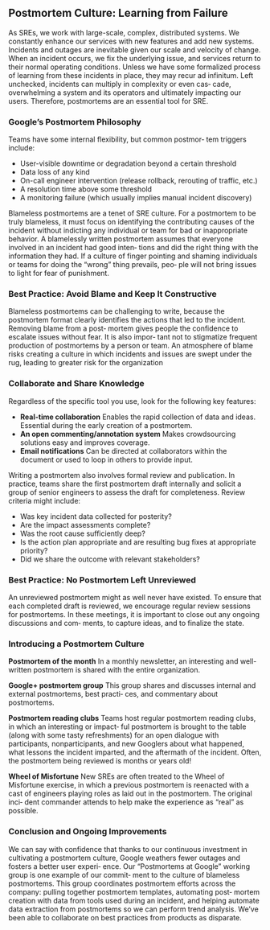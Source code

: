 ## Postmortem Culture: Learning from Failure

As SREs, we work with large-scale, complex, distributed systems. We constantly enhance our services with new features and add new systems. Incidents and outages are inevitable given our scale and velocity of change. When an incident occurs, we fix the underlying issue, and services return to their normal operating conditions. Unless we have some formalized process of learning from these incidents in place, they may recur ad infinitum. Left unchecked, incidents can multiply in complexity or even cas‐ cade, overwhelming a system and its operators and ultimately impacting our users. Therefore, postmortems are an essential tool for SRE.

### Google’s Postmortem Philosophy

Teams have some internal flexibility, but common postmor‐ tem triggers include:
- User-visible downtime or degradation beyond a certain threshold
- Data loss of any kind
- On-call engineer intervention (release rollback, rerouting of traffic, etc.)
- A resolution time above some threshold
- A monitoring failure (which usually implies manual incident discovery)


Blameless postmortems are a tenet of SRE culture. For a postmortem to be truly blameless, it must focus on identifying the contributing causes of the incident without indicting any individual or team for bad or inappropriate behavior. A blamelessly written postmortem assumes that everyone involved in an incident had good inten‐ tions and did the right thing with the information they had. If a culture of finger pointing and shaming individuals or teams for doing the “wrong” thing prevails, peo‐ ple will not bring issues to light for fear of punishment.


### Best Practice: Avoid Blame and Keep It Constructive

Blameless postmortems can be challenging to write, because the postmortem format clearly identifies the actions that led to the incident. Removing blame from a post‐ mortem gives people the confidence to escalate issues without fear. It is also impor‐ tant not to stigmatize frequent production of postmortems by a person or team. An atmosphere of blame risks creating a culture in which incidents and issues are swept under the rug, leading to greater risk for the organization 


### Collaborate and Share Knowledge

Regardless of the specific tool you use, look for the following key features:
- **Real-time collaboration**
Enables the rapid collection of data and ideas. Essential during the early creation of a postmortem.
- **An open commenting/annotation system**
Makes crowdsourcing solutions easy and improves coverage.
- **Email notifications**
Can be directed at collaborators within the document or used to loop in others to provide input.

Writing a postmortem also involves formal review and publication. In practice, teams share the first postmortem draft internally and solicit a group of senior engineers to assess the draft for completeness. Review criteria might include:

- Was key incident data collected for posterity?
- Are the impact assessments complete?
- Was the root cause sufficiently deep?
- Is the action plan appropriate and are resulting bug fixes at appropriate priority?
- Did we share the outcome with relevant stakeholders?

### Best Practice: No Postmortem Left Unreviewed
An unreviewed postmortem might as well never have existed. To ensure that each completed draft is reviewed, we encourage regular review sessions for postmortems. In these meetings, it is important to close out any ongoing discussions and com‐ ments, to capture ideas, and to finalize the state.

### Introducing a Postmortem Culture

**Postmortem of the month**
In a monthly newsletter, an interesting and well-written postmortem is shared with the entire organization.

**Google+ postmortem group**
This group shares and discusses internal and external postmortems, best practi‐ ces, and commentary about postmortems.

**Postmortem reading clubs**
Teams host regular postmortem reading clubs, in which an interesting or impact‐ ful postmortem is brought to the table (along with some tasty refreshments) for an open dialogue with participants, nonparticipants, and new Googlers about what happened, what lessons the incident imparted, and the aftermath of the incident. Often, the postmortem being reviewed is months or years old!

**Wheel of Misfortune**
New SREs are often treated to the Wheel of Misfortune exercise, in which a previous postmortem is reenacted with a cast of engineers playing roles as laid out in the postmortem. The original inci‐ dent commander attends to help make the experience as “real” as possible.

### Conclusion and Ongoing Improvements
We can say with confidence that thanks to our continuous investment in cultivating a postmortem culture, Google weathers fewer outages and fosters a better user experi‐ ence. Our “Postmortems at Google” working group is one example of our commit‐ ment to the culture of blameless postmortems. This group coordinates postmortem efforts across the company: pulling together postmortem templates, automating post‐ mortem creation with data from tools used during an incident, and helping automate data extraction from postmortems so we can perform trend analysis. We’ve been able to collaborate on best practices from products as disparate.

